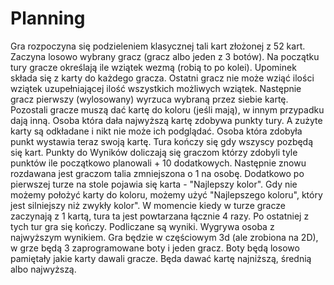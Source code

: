 # Planning
Gra rozpoczyna się podzieleniem klasycznej tali kart złożonej z 52 kart. Zaczyna losowo wybrany gracz (gracz albo jeden z 3 botów). Na początku tury gracze określają ile wziątek wezmą (robią to po kolei). Upominek składa się z karty do każdego gracza. Ostatni gracz nie może wziąć ilości wziątek uzupełniającej ilość wszystkich możliwych wziątek. Następnie gracz pierwszy (wylosowany) wyrzuca wybraną przez siebie kartę. Pozostali gracze muszą dać kartę do koloru (jeśli mają), w innym przypadku dają inną. Osoba która dała najwyższą kartę zdobywa punkty tury. A zużyte karty są odkładane i nikt nie może ich podglądać. Osoba która zdobyła punkt wystawia teraz swoją kartę. Tura kończy się gdy wszyscy pozbędą się kart. Punkty do Wyników doliczają się graczom którzy zdobyli tyle punktów ile początkowo planowali + 10 dodatkowych. Następnie znowu rozdawana jest graczom talia zmniejszona o 1 na osobę. Dodatkowo po pierwszej turze na stole pojawia się karta - "Najlepszy kolor". Gdy nie możemy położyć karty do koloru, możemy użyć "Najlepszego koloru", który jest silniejszy niż zwykły kolor". W momencie kiedy w turze gracze zaczynają z 1 kartą, tura ta jest powtarzana łącznie 4 razy. Po ostatniej z tych tur gra się kończy. Podliczane są wyniki. Wygrywa osoba z najwyższym wynikiem.
Gra będzie w częściowym 3d (ale zrobiona na 2D), w grze będą 3 zaprogramowane boty i jeden gracz. Boty będą losowo pamiętały jakie karty dawali gracze. Będa dawać kartę najniższą, średnią albo najwyższą. 
